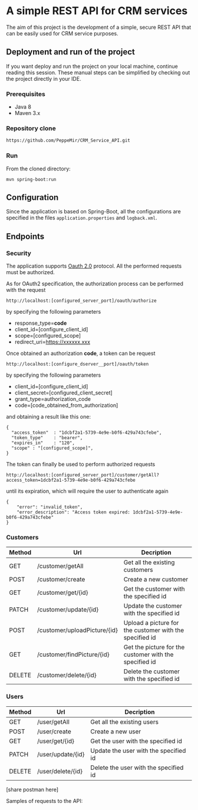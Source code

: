 # A simple REST API for CRM services

The aim of this project is the development of a simple, secure REST API that can be easily used for CRM service purposes.

## Deployment and run of the project

If you want deploy and run the project on your local machine, continue reading this session. These manual steps can be simplified by checking out the project directly in your IDE.

### Prerequisites

- Java 8
- Maven 3.x

### Repository clone

```bash
https://github.com/PeppeMir/CRM_Service_API.git
```

### Run

From the cloned directory:

```
mvn spring-boot:run
```

## Configuration

Since the application is based on Spring-Boot, all the configurations are specified in the files ```application.properties``` and ```logback.xml```.

## Endpoints

### Security

The application supports [Oauth 2.0](https://oauth.net/2/) protocol. All the performed requests must be authorized.

As for OAuth2 specification, the authorization process can be performed with the request

```
http://localhost:[configured_server_port]/oauth/authorize
```

by specifying the following parameters

- response_type=**code**
- client_id=[configure_client_id]
- scope=[configured_scope]
- redirect_uri=https://xxxxxx.xxx

Once obtained an authorization **code**, a token can be request 

```
http://localhost:[configure_dserver__port]/oauth/token
```

by specifying the following parameters

- client_id=[configure_client_id]
- client_secret=[configured_client_secret]
- grant_type=authorization_code
- code=[code_obtained_from_authorization]

and obtaining a result like this one:

```
{ 
  "access_token"  : "1dcbf2a1-5739-4e9e-b0f6-429a743cfebe",
  "token_type"    : "bearer",
  "expires_in"    : "120",
  "scope" : "[configured_scope]",
}
```

The token can finally be used to perform authorized requests

```
http://localhost:[configured_server_port]/customer/getAll?access_token=1dcbf2a1-5739-4e9e-b0f6-429a743cfebe
```

until its expiration, which will require the user to authenticate again

```
{
    "error": "invalid_token",
    "error_description": "Access token expired: 1dcbf2a1-5739-4e9e-b0f6-429a743cfebe"
}
```

### Customers

| Method | Url | Decription |
| ------ | --- | ---------- |
| GET    | /customer/getAll             | Get all the existing customers |
| POST   | /customer/create             | Create a new customer |
| GET    | /customer/get/{id}           | Get the customer with the specified id |
| PATCH  | /customer/update/{id}        | Update the customer with the specified id |
| POST   | /customer/uploadPicture/{id} | Upload a picture for the customer with the specified id |
| GET    | /customer/findPicture/{id}   | Get the picture for the customer with the specified id |
| DELETE | /customer/delete/{id}        | Delete the customer with the specified id |


### Users

| Method | Url | Decription |
| ------ | --- | ---------- |
| GET    | /user/getAll             | Get all the existing users |
| POST   | /user/create             | Create a new user |
| GET    | /user/get/{id}           | Get the user with the specified id |
| PATCH  | /user/update/{id}        | Update the user with the specified id |
| DELETE | /user/delete/{id}        | Delete the user with the specified id |


[share postman here]

Samples of requests to the API:



